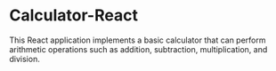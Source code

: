 # Calculator-React
This React application implements a basic calculator that can perform arithmetic operations such as addition, subtraction, multiplication, and division.
